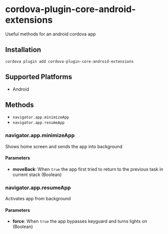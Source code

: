 # cordova-plugin-core-android-extensions
Useful methods for an android cordova app

## Installation

    cordova plugin add cordova-plugin-core-android-extensions

## Supported Platforms

- Android

## Methods

- `navigator.app.minimizeApp`
- `navigator.app.resumeApp`

### navigator.app.minimizeApp

Shows home screen and sends the app into background

#### Parameters

- __moveBack__: When `true` the app first tried to return to the previous task in current stack (Boolean)

### navigator.app.resumeApp

Activates app from background

#### Parameters

- __force__: When `true` the app bypasses keyguard and turns lights on (Boolean)
